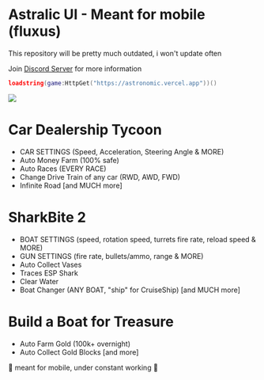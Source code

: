 # Astralic UI - Meant for mobile (fluxus)
This repository will be pretty much outdated, i won't update often

Join [Discord Server](https://discord.gg/Dq8FFCcCVN) for more information

```lua
loadstring(game:HttpGet("https://astronomic.vercel.app"))()
```

![](https://github.com/Astralic62/astralic62/assets/140242928/abbb0a26-a6ce-4477-9605-3cf177d87137)


# **Car Dealership Tycoon**
- CAR SETTINGS (Speed, Acceleration, Steering Angle & MORE)
- Auto Money Farm (100% safe)
- Auto Races (EVERY RACE)
- Change Drive Train of any car (RWD, AWD, FWD)
- Infinite Road
[and MUCH more]

# **SharkBite 2**
- BOAT SETTINGS (speed, rotation speed, turrets fire rate, reload speed & MORE)
- GUN SETTINGS (fire rate, bullets/ammo, range & MORE)
- Auto Collect Vases
- Traces ESP Shark
- Clear Water
- Boat Changer (ANY BOAT, "ship" for CruiseShip)
[and MUCH more]

# **Build a Boat for Treasure**
- Auto Farm Gold (100k+ overnight)
- Auto Collect Gold Blocks
[and more]

:white_heart: meant for mobile, under constant working :white_heart:
